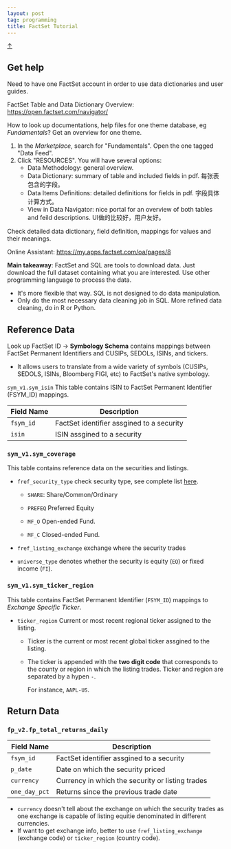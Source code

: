 ```yaml
---
layout: post
tag: programming
title: FactSet Tutorial
---
```


<a class="top-link hide" href="#" id="js-top">↑</a>

## Get help

Need to have one FactSet account in order to use data dictionaries and user guides.

FactSet Table and Data Dictionary Overview: \
<https://open.factset.com/navigator/>

How to look up documentations, help files for one theme database, eg *Fundamentals*? Get an overview for one theme.

1. In the *Marketplace*, search for "Fundamentals". Open the one tagged "Data Feed".
2. Click "RESOURCES". You will have several options:
   - Data Methodology: general overview.
   - Data Dictionary: summary of table and included fields in pdf. 每张表包含的字段。
   - Data Items Definitions: detailed definitions for fields in pdf. 字段具体计算方式。
   - View in Data Navigator: nice portal for an overview of both tables and feild descriptions. UI做的比较好，用户友好。



Check detailed data dictionary, field definition, mappings for values and their meanings.

Online Assistant: <https://my.apps.factset.com/oa/pages/8>



**Main takeaway**: FactSet and SQL are tools to download data. Just download the full dataset containing what you are interested. Use other programming language to process the data. 

- It's more flexible that way. SQL is not designed to do data manipulation.
- Only do the most necessary data cleaning job in SQL. More refined data cleaning, do in R or Python.



## Reference Data

Look up FactSet ID $\rightarrow$ **Symbology Schema** contains mappings between FactSet Permanent Identifiers and CUSIPs,
SEDOLs, ISINs, and tickers.

- It allows users to translate from a wide variety of symbols (CUSIPs, SEDOLS, ISINs, Bloomberg FIGI, etc) to FactSet's native symbology. 

`sym_v1.sym_isin` This table contains ISIN to FactSet Permanent Identifier (FSYM_ID) mappings.

| Field Name | Description                               |
| ---------- | ----------------------------------------- |
| `fsym_id`  | FactSet identifier assgined to a security |
| `isin`     | ISIN assgined to a security               |



### `sym_v1.sym_coverage` 

This table contains reference data on the securities and listings.

- `fref_security_type` check security type, see complete list [here](https://my.apps.factset.com/oa/pages/15776).

  - `SHARE`: 	Share/Common/Ordinary

  - `PREFEQ`        Preferred Equity
  - `MF_O`            Open-ended Fund.
  - `MF_C`            Closed-ended Fund.

- `fref_listing_exchange` exchange where the security trades
- `universe_type` denotes whether the security is equity (`EQ`) or fixed income (`FI`).



### `sym_v1.sym_ticker_region` 

This table contains FactSet Permanent Identifier (`FSYM_ID`) mappings to *Exchange Specific Ticker*.

- `ticker_region`	Current or most recent regional ticker assigned to the listing. 

  - Ticker is the current or most recent global ticker assgined to the listing.

  - The ticker is appended with the **two digit code** that corresponds to the county or region in which the  listing trades. Ticker and region are separated by a hypen `-`.

    For instance, `AAPL-US`.





## Return Data

### `fp_v2.fp_total_returns_daily` 

| Field Name    | Description                                      |
| ------------- | ------------------------------------------------ |
| `fsym_id`     | FactSet identifier assgined to a security        |
| `p_date`      | Date on which the security priced                |
| `currency`    | Currency in which the security or listing trades |
| `one_day_pct` | Returns since the previous trade date            |

- `currency` doesn't tell about the exchange on which the security trades as one exchange is capable of listing equitie denominated in different currencies. 
- If want to get exchange info, better to use  `fref_listing_exchange` (exchange code) or `ticker_region` (country code).











